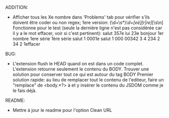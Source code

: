 ADDITION:
  - Afficher tous les Xe nombre dans 'Problems' tab pour vérifier s'ils doivent être coder ou non
    regex; 1ere version: (\d+\s*)*\d+[eè][r|re]*[\s\n]
    Fonctionne pour le test (seule la dernière ligne n'est pas considérée car il y a le mot effacer, voir si c'est pertinent):
      salut 357e
      lui 23e bonjour
      1er nombre
      1ere série
      1ère série
      salut 1 0001e 
      salut 1 000 00342 3 4 234 2 34 2 1effacer 


BUG:
  - L'extension flush le HEAD quand on est dans un code complet.
    L'extension retourne seulement le contenu du BODY.
    Trouver une solution pour conserver tout ce qui est autour du tag BODY
    Premier solution rapide: au lieu de remplacer tout le contenu de l'editeur, faire un "remplace" 
    de <body.*?> à </body> et y insérer le contenu du JSDOM comme je le fais déjà.

README:
  - Mettre à jour le readme pour l'option Clean URL
  